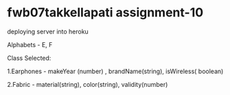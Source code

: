 # fwb07takkellapati assignment-10
deploying server into heroku

Alphabets - E, F

Class Selected:

1.Earphones - makeYear (number) , brandName(string), isWireless( boolean)

2.Fabric - material(string), color(string), validity(number)



